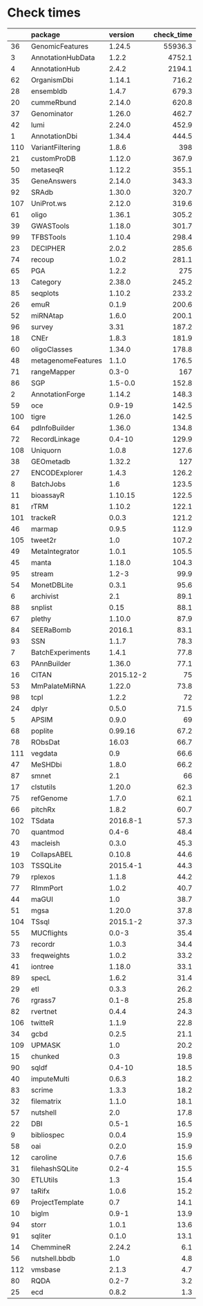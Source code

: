# Check times

|    |package            |version   | check_time|
|:---|:------------------|:---------|----------:|
|36  |GenomicFeatures    |1.24.5    |    55936.3|
|3   |AnnotationHubData  |1.2.2     |     4752.1|
|4   |AnnotationHub      |2.4.2     |     2194.1|
|62  |OrganismDbi        |1.14.1    |      716.2|
|28  |ensembldb          |1.4.7     |      679.3|
|20  |cummeRbund         |2.14.0    |      620.8|
|37  |Genominator        |1.26.0    |      462.7|
|42  |lumi               |2.24.0    |      452.9|
|1   |AnnotationDbi      |1.34.4    |      444.5|
|110 |VariantFiltering   |1.8.6     |        398|
|21  |customProDB        |1.12.0    |      367.9|
|50  |metaseqR           |1.12.2    |      355.1|
|35  |GeneAnswers        |2.14.0    |      343.3|
|92  |SRAdb              |1.30.0    |      320.7|
|107 |UniProt.ws         |2.12.0    |      319.6|
|61  |oligo              |1.36.1    |      305.2|
|39  |GWASTools          |1.18.0    |      301.7|
|99  |TFBSTools          |1.10.4    |      298.4|
|23  |DECIPHER           |2.0.2     |      285.6|
|74  |recoup             |1.0.2     |      281.1|
|65  |PGA                |1.2.2     |        275|
|13  |Category           |2.38.0    |      245.2|
|85  |seqplots           |1.10.2    |      233.2|
|26  |emuR               |0.1.9     |      200.6|
|52  |miRNAtap           |1.6.0     |      200.1|
|96  |survey             |3.31      |      187.2|
|18  |CNEr               |1.8.3     |      181.9|
|60  |oligoClasses       |1.34.0    |      178.8|
|48  |metagenomeFeatures |1.1.0     |      176.5|
|71  |rangeMapper        |0.3-0     |        167|
|86  |SGP                |1.5-0.0   |      152.8|
|2   |AnnotationForge    |1.14.2    |      148.3|
|59  |oce                |0.9-19    |      142.5|
|100 |tigre              |1.26.0    |      142.5|
|64  |pdInfoBuilder      |1.36.0    |      134.8|
|72  |RecordLinkage      |0.4-10    |      129.9|
|108 |Uniquorn           |1.0.8     |      127.6|
|38  |GEOmetadb          |1.32.2    |        127|
|27  |ENCODExplorer      |1.4.3     |      126.2|
|8   |BatchJobs          |1.6       |      123.5|
|11  |bioassayR          |1.10.15   |      122.5|
|81  |rTRM               |1.10.2    |      122.1|
|101 |trackeR            |0.0.3     |      121.2|
|46  |marmap             |0.9.5     |      112.9|
|105 |tweet2r            |1.0       |      107.2|
|49  |MetaIntegrator     |1.0.1     |      105.5|
|45  |manta              |1.18.0    |      104.3|
|95  |stream             |1.2-3     |       99.9|
|54  |MonetDBLite        |0.3.1     |       95.6|
|6   |archivist          |2.1       |       89.1|
|88  |snplist            |0.15      |       88.1|
|67  |plethy             |1.10.0    |       87.9|
|84  |SEERaBomb          |2016.1    |       83.1|
|93  |SSN                |1.1.7     |       78.3|
|7   |BatchExperiments   |1.4.1     |       77.8|
|63  |PAnnBuilder        |1.36.0    |       77.1|
|16  |CITAN              |2015.12-2 |         75|
|53  |MmPalateMiRNA      |1.22.0    |       73.8|
|98  |tcpl               |1.2.2     |         72|
|24  |dplyr              |0.5.0     |       71.5|
|5   |APSIM              |0.9.0     |         69|
|68  |poplite            |0.99.16   |       67.2|
|78  |RObsDat            |16.03     |       66.7|
|111 |vegdata            |0.9       |       66.6|
|47  |MeSHDbi            |1.8.0     |       66.2|
|87  |smnet              |2.1       |         66|
|17  |clstutils          |1.20.0    |       62.3|
|75  |refGenome          |1.7.0     |       62.1|
|66  |pitchRx            |1.8.2     |       60.7|
|102 |TSdata             |2016.8-1  |       57.3|
|70  |quantmod           |0.4-6     |       48.4|
|43  |macleish           |0.3.0     |       45.3|
|19  |CollapsABEL        |0.10.8    |       44.6|
|103 |TSSQLite           |2015.4-1  |       44.3|
|79  |rplexos            |1.1.8     |       44.2|
|77  |RImmPort           |1.0.2     |       40.7|
|44  |maGUI              |1.0       |       38.7|
|51  |mgsa               |1.20.0    |       37.8|
|104 |TSsql              |2015.1-2  |       37.3|
|55  |MUCflights         |0.0-3     |       35.4|
|73  |recordr            |1.0.3     |       34.4|
|33  |freqweights        |1.0.2     |       33.2|
|41  |iontree            |1.18.0    |       33.1|
|89  |specL              |1.6.2     |       31.4|
|29  |etl                |0.3.3     |       26.2|
|76  |rgrass7            |0.1-8     |       25.8|
|82  |rvertnet           |0.4.4     |       24.3|
|106 |twitteR            |1.1.9     |       22.8|
|34  |gcbd               |0.2.5     |       21.1|
|109 |UPMASK             |1.0       |       20.2|
|15  |chunked            |0.3       |       19.8|
|90  |sqldf              |0.4-10    |       18.5|
|40  |imputeMulti        |0.6.3     |       18.2|
|83  |scrime             |1.3.3     |       18.2|
|32  |filematrix         |1.1.0     |       18.1|
|57  |nutshell           |2.0       |       17.8|
|22  |DBI                |0.5-1     |       16.5|
|9   |bibliospec         |0.0.4     |       15.9|
|58  |oai                |0.2.0     |       15.9|
|12  |caroline           |0.7.6     |       15.6|
|31  |filehashSQLite     |0.2-4     |       15.5|
|30  |ETLUtils           |1.3       |       15.4|
|97  |taRifx             |1.0.6     |       15.2|
|69  |ProjectTemplate    |0.7       |       14.1|
|10  |biglm              |0.9-1     |       13.9|
|94  |storr              |1.0.1     |       13.6|
|91  |sqliter            |0.1.0     |       13.1|
|14  |ChemmineR          |2.24.2    |        6.1|
|56  |nutshell.bbdb      |1.0       |        4.8|
|112 |vmsbase            |2.1.3     |        4.7|
|80  |RQDA               |0.2-7     |        3.2|
|25  |ecd                |0.8.2     |        1.3|



